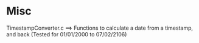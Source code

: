 # Misc

TimestampConverter.c  ==> Functions to calculate a date from a timestamp, and back (Tested for 01/01/2000 to 07/02/2106)